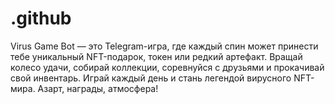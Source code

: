 # .github
Virus Game Bot — это Telegram-игра, где каждый спин может принести тебе уникальный NFT-подарок, токен или редкий артефакт. Вращай колесо удачи, собирай коллекции, соревнуйся с друзьями и прокачивай свой инвентарь. Играй каждый день и стань легендой вирусного NFT-мира. Азарт, награды, атмосфера!
